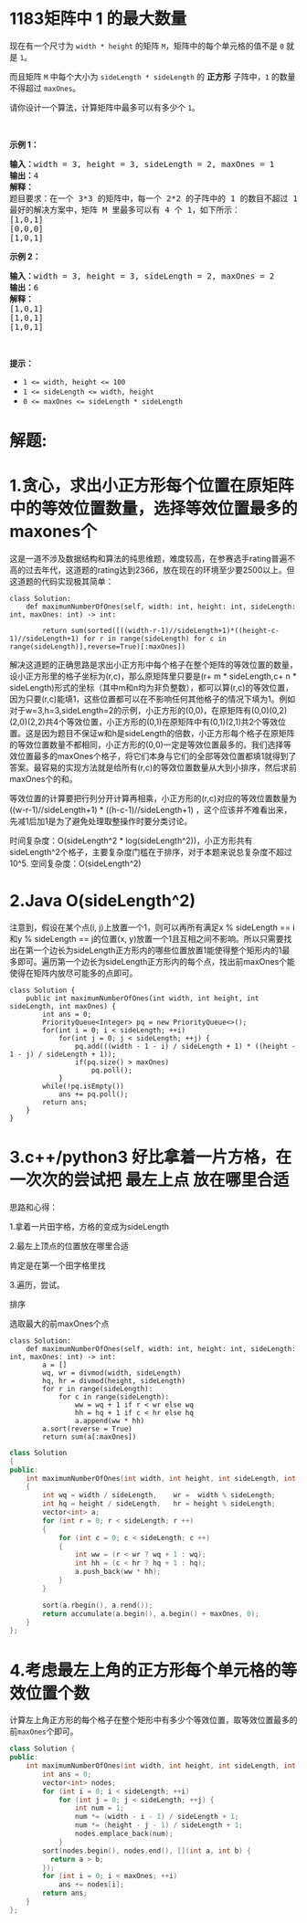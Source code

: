 # 1183矩阵中 1 的最大数量
<p>现在有一个尺寸为 <code>width * height</code>&nbsp;的矩阵&nbsp;<code>M</code>，矩阵中的每个单元格的值不是&nbsp;<code>0</code>&nbsp;就是&nbsp;<code>1</code>。</p>

<p>而且矩阵 <code>M</code> 中每个大小为&nbsp;<code>sideLength * sideLength</code>&nbsp;的 <strong>正方形</strong> 子阵中，<code>1</code> 的数量不得超过&nbsp;<code>maxOnes</code>。</p>

<p>请你设计一个算法，计算矩阵中最多可以有多少个 <code>1</code>。</p>

<p>&nbsp;</p>

<p><strong>示例 1：</strong></p>

<pre><strong>输入：</strong>width = 3, height = 3, sideLength = 2, maxOnes = 1
<strong>输出：</strong>4
<strong>解释：</strong>
题目要求：在一个 3*3 的矩阵中，每一个 2*2 的子阵中的 1 的数目不超过 1 个。
最好的解决方案中，矩阵 M 里最多可以有 4 个 1，如下所示：
[1,0,1]
[0,0,0]
[1,0,1]
</pre>

<p><strong>示例 2：</strong></p>

<pre><strong>输入：</strong>width = 3, height = 3, sideLength = 2, maxOnes = 2
<strong>输出：</strong>6
<strong>解释：</strong>
[1,0,1]
[1,0,1]
[1,0,1]
</pre>

<p>&nbsp;</p>

<p><strong>提示：</strong></p>

<ul>
	<li><code>1 &lt;= width, height &lt;= 100</code></li>
	<li><code>1 &lt;= sideLength &lt;= width, height</code></li>
	<li><code>0 &lt;= maxOnes &lt;= sideLength * sideLength</code></li>
</ul>
































# 解题:
# 1.贪心，求出小正方形每个位置在原矩阵中的等效位置数量，选择等效位置最多的maxones个
这是一道不涉及数据结构和算法的纯思维题，难度较高，在参赛选手rating普遍不高的过去年代，这道题的rating达到2366，放在现在的环境至少要2500以上。但这道题的代码实现极其简单：

```
class Solution:
    def maximumNumberOfOnes(self, width: int, height: int, sideLength: int, maxOnes: int) -> int:

        return sum(sorted([((width-r-1)//sideLength+1)*((height-c-1)//sideLength+1) for r in range(sideLength) for c in range(sideLength)],reverse=True)[:maxOnes])
```

解决这道题的正确思路是求出小正方形中每个格子在整个矩阵的等效位置的数量，设小正方形里的格子坐标为(r,c)，那么原矩阵里只要是(r+ m * sideLength,c+ n * sideLength)形式的坐标（其中m和n均为非负整数），都可以算(r,c)的等效位置，因为只要(r,c)能填1，这些位置都可以在不影响任何其他格子的情况下填为1。例如对于w=3,h=3,sideLength=2的示例，小正方形的(0,0)，在原矩阵有(0,0)(0,2)(2,0)(2,2)共4个等效位置，小正方形的(0,1)在原矩阵中有(0,1)(2,1)共2个等效位置。这是因为题目不保证w和h是sideLength的倍数，小正方形每个格子在原矩阵的等效位置数量不都相同，小正方形的(0,0)一定是等效位置最多的。我们选择等效位置最多的maxOnes个格子，将它们本身与它们的全部等效位置都填1就得到了答案。最容易的实现方法就是给所有(r,c)的等效位置数量从大到小排序，然后求前maxOnes个的和。

等效位置的计算要把行列分开计算再相乘，小正方形的(r,c)对应的等效位置数量为 ((w-r-1)//sideLength+1) * ((h-c-1)//sideLength+1) ，这个应该并不难看出来，先减1后加1是为了避免处理取整操作时要分类讨论。

时间复杂度：O(sideLength^2 * log(sideLength^2))，小正方形共有sideLength^2个格子，主要复杂度门槛在于排序，对于本题来说总复杂度不超过10^5.
空间复杂度：O(sideLength^2)
# 2.Java O(sideLength^2)
注意到，假设在某个点(i, j)上放置一个1，则可以再所有满足x % sideLength == i和y % sideLength == j的位置(x, y)放置一个1且互相之间不影响。所以只需要找出在第一个边长为sideLength正方形内的哪些位置放置1能使得整个矩形内的1最多即可。遍历第一个边长为sideLength正方形内的每个点，找出前maxOnes个能使得在矩阵内放尽可能多的点即可。
```
class Solution {
    public int maximumNumberOfOnes(int width, int height, int sideLength, int maxOnes) {
        int ans = 0;
        PriorityQueue<Integer> pq = new PriorityQueue<>();
        for(int i = 0; i < sideLength; ++i) 
            for(int j = 0; j < sideLength; ++j) {
                pq.add(((width - 1 - i) / sideLength + 1) * ((height - 1 - j) / sideLength + 1));
                if(pq.size() > maxOnes)
                    pq.poll();
            }
        while(!pq.isEmpty()) 
            ans += pq.poll();
        return ans;
    }
}
```
# 3.c++/python3 好比拿着一片方格，在一次次的尝试把 最左上点 放在哪里合适
思路和心得：

1.拿着一片田字格，方格的变成为sideLength

2.最左上顶点的位置放在哪里合适

肯定是在第一个田字格里找

3.遍历，尝试。

排序

选取最大的前maxOnes个点


```python3 []
class Solution:
    def maximumNumberOfOnes(self, width: int, height: int, sideLength: int, maxOnes: int) -> int:
        a = []
        wq, wr = divmod(width, sideLength)
        hq, hr = divmod(height, sideLength)
        for r in range(sideLength):
            for c in range(sideLength):
                ww = wq + 1 if r < wr else wq
                hh = hq + 1 if c < hr else hq
                a.append(ww * hh)
        a.sort(reverse = True)
        return sum(a[:maxOnes])
```
```c++ []
class Solution 
{
public:
    int maximumNumberOfOnes(int width, int height, int sideLength, int maxOnes) 
    {
        int wq = width / sideLength,    wr =  width % sideLength;
        int hq = height / sideLength,   hr = height % sideLength;
        vector<int> a;
        for (int r = 0; r < sideLength; r ++)
        {
            for (int c = 0; c < sideLength; c ++)
            {
                int ww = (r < wr ? wq + 1 : wq);
                int hh = (c < hr ? hq + 1 : hq);
                a.push_back(ww * hh);
            }
        }

        sort(a.rbegin(), a.rend());
        return accumulate(a.begin(), a.begin() + maxOnes, 0);
    }
};
```

# 4.考虑最左上角的正方形每个单元格的等效位置个数
计算左上角正方形的每个格子在整个矩形中有多少个等效位置，取等效位置最多的前`maxOnes`个即可。

```cpp
class Solution {
public:
    int maximumNumberOfOnes(int width, int height, int sideLength, int maxOnes) {
        int ans = 0;
        vector<int> nodes;
        for (int i = 0; i < sideLength; ++i)
            for (int j = 0; j < sideLength; ++j) {
                int num = 1;
                num *= (width - i - 1) / sideLength + 1;
                num *= (height - j - 1) / sideLength + 1;
                nodes.emplace_back(num);
            }
        sort(nodes.begin(), nodes.end(), [](int a, int b) {
          return a > b;  
        });
        for (int i = 0; i < maxOnes; ++i)
            ans += nodes[i];
        return ans;
    }
};
```

